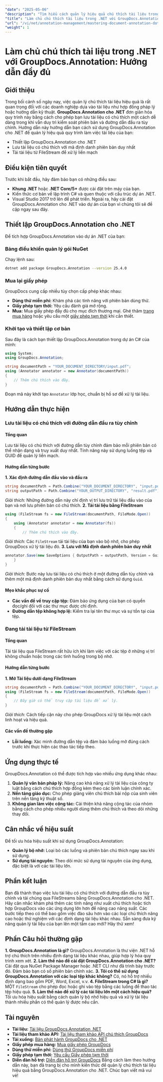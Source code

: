 ```yaml
---
"date": "2025-05-06"
"description": "Tìm hiểu cách quản lý hiệu quả chú thích tài liệu trong .NET bằng GroupDocs.Annotation. Hướng dẫn này bao gồm thiết lập, tùy chỉnh và các biện pháp thực hành tốt nhất để lưu tài liệu có chú thích."
"title": "Làm chủ chú thích tài liệu trong .NET với GroupDocs.Annotation&#58; Hướng dẫn đầy đủ"
"url": "/vi/net/annotation-management/mastering-document-annotation-dotnet-groupdocs/"
"weight": 1
---
```


# Làm chủ chú thích tài liệu trong .NET với GroupDocs.Annotation: Hướng dẫn đầy đủ
## Giới thiệu
Trong bối cảnh số ngày nay, việc quản lý chú thích tài liệu hiệu quả là rất quan trọng đối với các doanh nghiệp dựa vào tài liệu như hợp đồng pháp lý hoặc hướng dẫn kỹ thuật. **GroupDocs.Annotation cho .NET** đơn giản hóa quy trình này bằng cách cho phép bạn lưu tài liệu có chú thích một cách dễ dàng trong khi vẫn duy trì kiểm soát phiên bản và đường dẫn đầu ra tùy chỉnh.
Hướng dẫn này hướng dẫn bạn cách sử dụng GroupDocs.Annotation cho .NET để quản lý hiệu quả quy trình làm việc tài liệu của bạn:
- Thiết lập GroupDocs.Annotation cho .NET
- Lưu tài liệu có chú thích với mã định danh phiên bản duy nhất
- Tải tài liệu từ FileStream để xử lý liền mạch

## Điều kiện tiên quyết
Trước khi bắt đầu, hãy đảm bảo bạn có những điều sau:
- **Khung .NET** hoặc **.NET Core/5+** được cài đặt trên máy của bạn.
- Kiến thức cơ bản về lập trình C# và quen thuộc với cấu trúc dự án .NET.
- Visual Studio 2017 trở lên để phát triển.
Ngoài ra, hãy cài đặt GroupDocs.Annotation cho .NET vào dự án của bạn vì chúng tôi sẽ đề cập ngay sau đây.

## Thiết lập GroupDocs.Annotation cho .NET
Để tích hợp GroupDocs.Annotation vào dự án .NET của bạn:
### Bảng điều khiển quản lý gói NuGet
Chạy lệnh sau:
```bash
dotnet add package GroupDocs.Annotation --version 25.4.0
```
### Mua lại giấy phép
GroupDocs cung cấp nhiều tùy chọn cấp phép khác nhau:
- **Dùng thử miễn phí:** Khám phá các tính năng với phiên bản dùng thử.
- **Giấy phép tạm thời:** Yêu cầu đánh giá mở rộng.
- **Mua:** Mua giấy phép đầy đủ cho mục đích thương mại.
Ghé thăm [trang mua hàng](https://purchase.groupdocs.com/buy) hoặc yêu cầu một [giấy phép tạm thời](https://purchase.groupdocs.com/temporary-license/) khi cần thiết.

### Khởi tạo và thiết lập cơ bản
Sau đây là cách bạn thiết lập GroupDocs.Annotation trong dự án C# của mình:
```csharp
using System;
using GroupDocs.Annotation;

string documentPath = "YOUR_DOCUMENT_DIRECTORY/input.pdf";
using (Annotator annotator = new Annotator(documentPath))
{
    // Thêm chú thích vào đây.
}
```
Đoạn mã này khởi tạo `Annotator` lớp học, chuẩn bị hồ sơ để xử lý tài liệu.

## Hướng dẫn thực hiện
### Lưu tài liệu có chú thích với đường dẫn đầu ra tùy chỉnh
#### Tổng quan
Lưu tài liệu có chú thích với đường dẫn tùy chỉnh đảm bảo mỗi phiên bản có thể nhận dạng và truy xuất duy nhất. Tính năng này sử dụng luồng tệp và GUID để quản lý liền mạch.
#### Hướng dẫn từng bước
**1. Xác định đường dẫn đầu vào và đầu ra**
```csharp
string documentPath = Path.Combine("YOUR_DOCUMENT_DIRECTORY", "input.pdf");
string outputPath = Path.Combine("YOUR_OUTPUT_DIRECTORY", "result.pdf");
```
*Giải thích:* Những đường dẫn này chỉ định vị trí lưu trữ tài liệu đầu vào của bạn và nơi lưu phiên bản có chú thích.
**2. Tải tài liệu bằng FileStream**
```csharp
using (FileStream fs = new FileStream(documentPath, FileMode.Open))
{
    using (Annotator annotator = new Annotator(fs))
    {
        // Thêm chú thích vào đây.
```
*Giải thích:* Các `FileStream` tải tài liệu của bạn vào bộ nhớ, cho phép GroupDocs xử lý tài liệu đó.
**3. Lưu với Mã định danh phiên bản duy nhất**
```csharp
annotator.Save(new SaveOptions { OutputPath = outputPath, Version = Guid.NewGuid().ToString() });
    }
}
```
*Giải thích:* Bước này lưu tài liệu có chú thích ở một đường dẫn tùy chỉnh và thêm một mã định danh phiên bản duy nhất bằng cách sử dụng `Guid`.
#### Mẹo khắc phục sự cố
- **Các vấn đề về truy cập tệp:** Đảm bảo ứng dụng của bạn có quyền đọc/ghi đối với các thư mục được chỉ định.
- **Đường dẫn tệp không hợp lệ:** Kiểm tra lại tên thư mục và sự tồn tại của tệp.
### Đang tải tài liệu từ FileStream
#### Tổng quan
Tải tài liệu qua FileStream rất hữu ích khi làm việc với các tệp ở những vị trí không chuẩn hoặc trong các tình huống trong bộ nhớ.
#### Hướng dẫn từng bước
**1. Mở Tài liệu dưới dạng FileStream**
```csharp
string documentPath = Path.Combine("YOUR_DOCUMENT_DIRECTORY", "input.pdf");
using (FileStream fs = new FileStream(documentPath, FileMode.Open))
{
    // Bây giờ có thể truy cập tài liệu để xử lý.
}
```
*Giải thích:* Cách tiếp cận này cho phép GroupDocs xử lý tài liệu một cách linh hoạt và hiệu quả.
#### Các vấn đề thường gặp
- **Lỗi luồng:** Xác minh đường dẫn tệp và đảm bảo luồng mở đúng cách trước khi thực hiện các thao tác tiếp theo.
## Ứng dụng thực tế
GroupDocs.Annotation có thể được tích hợp vào nhiều ứng dụng khác nhau:
1. **Quản lý văn bản pháp lý:** Nâng cao khả năng xử lý tài liệu của công ty luật bằng cách chú thích hợp đồng kèm theo các bình luận chính xác.
2. **Nền tảng giáo dục:** Cho phép giảng viên chú thích bài nộp của sinh viên trên nền tảng kỹ thuật số.
3. **Không gian làm việc cộng tác:** Cải thiện khả năng cộng tác của nhóm bằng cách cho phép nhiều người dùng thêm chú thích và theo dõi những thay đổi.
## Cân nhắc về hiệu suất
Để tối ưu hóa hiệu suất khi sử dụng GroupDocs.Annotation:
- **Quản lý bộ nhớ:** Loại bỏ các luồng và phiên bản chú thích ngay sau khi sử dụng.
- **Sử dụng tài nguyên:** Theo dõi mức sử dụng tài nguyên của ứng dụng, đặc biệt là với các tài liệu lớn.
## Phần kết luận
Bạn đã thành thạo việc lưu tài liệu có chú thích với đường dẫn đầu ra tùy chỉnh và tải chúng qua FileStreams bằng GroupDocs.Annotation cho .NET. Hãy cân nhắc khám phá thêm các tính năng như xuất chú thích hoặc tích hợp GroupDocs vào các ứng dụng lớn hơn để nâng cao năng suất.
Các bước tiếp theo có thể bao gồm việc đào sâu hơn vào các loại chú thích nâng cao hoặc thử nghiệm với các định dạng tài liệu khác nhau. Sẵn sàng đưa kỹ năng quản lý tài liệu của bạn lên một tầm cao mới? Hãy thử xem!
## Phần Câu hỏi thường gặp
**1. GroupDocs.Annotation là gì?**
GroupDocs.Annotation là thư viện .NET hỗ trợ chú thích trên nhiều định dạng tài liệu khác nhau, giúp hợp lý hóa quy trình xem xét.
**2. Làm thế nào để cài đặt GroupDocs.Annotation cho .NET?**
Cài đặt qua NuGet Package Manager hoặc .NET CLI như đã trình bày trước đó. Đảm bảo bạn có số phiên bản chính xác.
**3. Tôi có thể sử dụng GroupDocs.Annotation với các loại tệp khác không?**
Có, nó hỗ trợ nhiều định dạng bao gồm PDF, Word, Excel, v.v.
**4. FileStream trong C# là gì?**
MỘT `FileStream` cho phép đọc hoặc ghi vào tệp bằng các luồng để thao tác tệp hiệu quả.
**5. Làm thế nào để xử lý các tài liệu lớn một cách hiệu quả?**
Tối ưu hóa hiệu suất bằng cách quản lý bộ nhớ hiệu quả và xử lý tài liệu thành nhiều phần có thể quản lý được nếu cần.
## Tài nguyên
- **Tài liệu:** [Tài liệu GroupDocs.Annotation .NET](https://docs.groupdocs.com/annotation/net/)
- **Tài liệu tham khảo API:** [Tài liệu tham khảo API chú thích GroupDocs](https://reference.groupdocs.com/annotation/net/)
- **Tải xuống:** [Bản phát hành GroupDocs cho .NET](https://releases.groupdocs.com/annotation/net/)
- **Giấy phép mua hàng:** [Mua giấy phép GroupDocs](https://purchase.groupdocs.com/buy)
- **Dùng thử miễn phí:** [Dùng thử GroupDocs miễn phí](https://releases.groupdocs.com/annotation/net/)
- **Giấy phép tạm thời:** [Yêu cầu Giấy phép tạm thời](https://purchase.groupdocs.com/temporary-license/)
- **Diễn đàn hỗ trợ:** [Diễn đàn hỗ trợ GroupDocs](https://forum.groupdocs.com/c/annotation/)
Bằng cách làm theo hướng dẫn này, bạn đã trang bị cho mình kiến thức để quản lý chú thích tài liệu hiệu quả bằng GroupDocs.Annotation cho .NET. Chúc bạn viết mã vui vẻ!